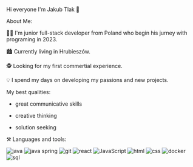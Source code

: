 Hi everyone I'm Jakub Tlak 👋 

About Me:

🤵‍♂️ I'm junior full-stack developer from Poland who begin his jurney with programing in 2023.

🏙️ Currently living in Hrubieszów.

🕵️ Looking for my first commertial experience.

💡 I spend my days on developing my passions and new projects.

My best qualities:

  - great communicative skills

  - creative thinking

  - solution seeking

⚒️ Languages and tools:

![java](https://github.com/JakubTlak/JakubTlak/assets/123912285/3505f210-cbaa-4a0a-a660-cf95579fc0f8)   ![java spring](https://github.com/JakubTlak/JakubTlak/assets/123912285/2dcb91e7-5b9d-497c-af47-296fd01cc54a)  ![git](https://github.com/JakubTlak/JakubTlak/assets/123912285/248c8b9a-b910-4c38-a955-fcec23518089) ![react](https://github.com/JakubTlak/JakubTlak/assets/123912285/fc00acd8-b065-41d9-94e4-910585476bd4)  ![JavaScript](https://github.com/JakubTlak/JakubTlak/assets/123912285/a4ed4fbb-6e0c-414d-b755-5da865452b6e)  ![html](https://github.com/JakubTlak/JakubTlak/assets/123912285/a63ebfa7-0aad-40a4-a131-d10572efbed6)  ![css](https://github.com/JakubTlak/JakubTlak/assets/123912285/76a50136-9890-4a35-9674-77c4a00ea969)  ![docker](https://github.com/JakubTlak/JakubTlak/assets/123912285/d0bc8ed6-b2a2-450b-a675-0a8df7b08040)  ![sql](https://github.com/JakubTlak/JakubTlak/assets/123912285/5e7a9e48-25de-4445-a486-86e795972d9c)














